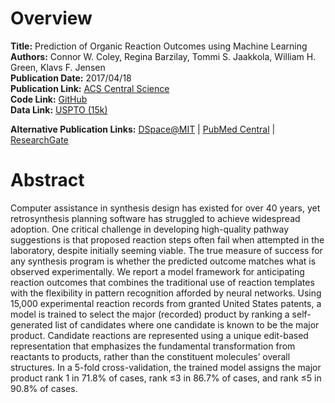 # Overview
**Title:** Prediction of Organic Reaction Outcomes using Machine Learning<br>
**Authors:** Connor W. Coley, Regina Barzilay, Tommi S. Jaakkola, William H. Green, Klavs F. Jensen<br>
**Publication Date:** 2017/04/18<br>
**Publication Link:** [ACS Central Science](https://pubs.acs.org/doi/10.1021/acscentsci.7b00064)<br>
**Code Link:** [GitHub](https://github.com/connorcoley/ochem_predict_nn)<br>
**Data Link:** [USPTO (15k)](https://github.com/wengong-jin/nips17-rexgen/tree/master/USPTO-15K)

**Alternative Publication Links:** [DSpace@MIT](https://dspace.mit.edu/handle/1721.1/110706) |
[PubMed Central](https://www.ncbi.nlm.nih.gov/pmc/articles/PMC5445544) |
[ResearchGate](https://www.researchgate.net/publication/316354788_Prediction_of_Organic_Reaction_Outcomes_Using_Machine_Learning)


# Abstract
Computer assistance in synthesis design has existed for over 40 years, yet retrosynthesis planning software has
struggled to achieve widespread adoption. One critical challenge in developing high-quality pathway suggestions is that
proposed reaction steps often fail when attempted in the laboratory, despite initially seeming viable. The true measure
of success for any synthesis program is whether the predicted outcome matches what is observed experimentally. We report
a model framework for anticipating reaction outcomes that combines the traditional use of reaction templates with the
flexibility in pattern recognition afforded by neural networks. Using 15,000 experimental reaction records from granted
United States patents, a model is trained to select the major (recorded) product by ranking a self-generated list of
candidates where one candidate is known to be the major product. Candidate reactions are represented using a unique
edit-based representation that emphasizes the fundamental transformation from reactants to products, rather than the
constituent molecules’ overall structures. In a 5-fold cross-validation, the trained model assigns the major product
rank 1 in 71.8% of cases, rank ≤3 in 86.7% of cases, and rank ≤5 in 90.8% of cases.
